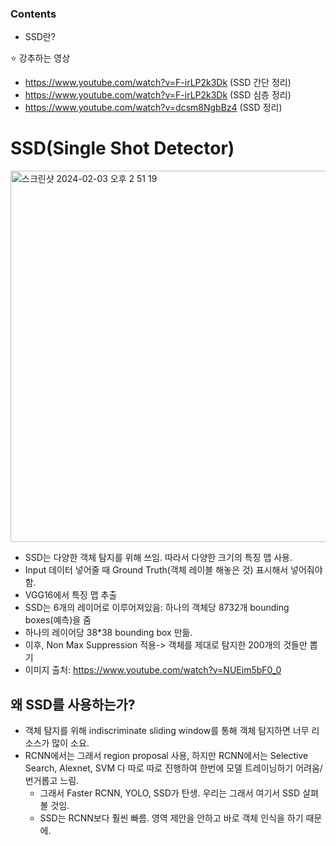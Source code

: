 ### Contents
- SSD란?

⭐️ 강추하는 영상
- https://www.youtube.com/watch?v=F-irLP2k3Dk (SSD 간단 정리)
- https://www.youtube.com/watch?v=F-irLP2k3Dk (SSD 심층 정리)
- https://www.youtube.com/watch?v=dcsm8NgbBz4 (SSD 정리)

# SSD(Single Shot Detector)
<img width="594" alt="스크린샷 2024-02-03 오후 2 51 19" src="https://github.com/hanmyu/computervision_transformer_pytorch/assets/157959298/71c4cfef-ff3f-4a4f-b9bb-d91bc9e3beea">
</br>

- SSD는 다양한 객체 탐지를 위해 쓰임. 따라서 다양한 크기의 특징 맵 사용. 
- Input 데이터 넣어줄 때 Ground Truth(객체 레이블 해놓은 것) 표시해서 넣어줘야함.  
- VGG16에서 특징 맵 추출       
- SSD는 6개의 레이어로 이루어져있음: 하나의 객체당 8732개 bounding boxes(예측)을 줌     
- 하나의 레이어당 38*38 bounding box 만듦. 
- 이후, Non Max Suppression 적용-> 객체를 제대로 탐지한 200개의 것들만 뽑기  
- 이미지 출처: https://www.youtube.com/watch?v=NUEim5bF0_0

## 왜 SSD를 사용하는가?
- 객체 탐지를 위해 indiscriminate sliding window를 통해 객체 탐지하면 너무 리소스가 많이 소요.        
- RCNN에서는 그래서 region proposal 사용, 하지만 RCNN에서는 Selective Search, Alexnet, SVM 다 따로 따로 진행하여 한번에 모델 트레이닝하기 어려움/번거롭고
느림.
  - 그래서 Faster RCNN, YOLO, SSD가 탄생. 우리는 그래서 여기서 SSD 살펴볼 것임.
  - SSD는 RCNN보다 훨씬 빠름. 영역 제안을 안하고 바로 객체 인식을 하기 때문에.
